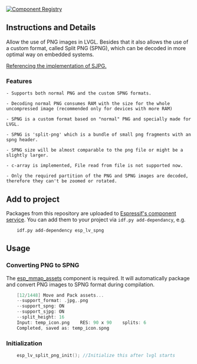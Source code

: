 [![Component Registry](https://components.espressif.com/components/espressif/esp_lv_spng/badge.svg)](https://components.espressif.com/components/espressif/esp_lv_spng)

## Instructions and Details

Allow the use of PNG images in LVGL. Besides that it also allows the use of a custom format, called Split PNG (SPNG), which can be decoded in more optimal way on embedded systems.

[Referencing the implementation of SJPG.](https://docs.lvgl.io/8.4/libs/sjpg.html#overview)

### Features
    - Supports both normal PNG and the custom SPNG formats.

    - Decoding normal PNG consumes RAM with the size for the whole uncompressed image (recommended only for devices with more RAM)

    - SPNG is a custom format based on "normal" PNG and specially made for LVGL.

    - SPNG is 'split-png' which is a bundle of small png fragments with an spng header.

    - SPNG size will be almost comparable to the png file or might be a slightly larger.

    - c-array is implemented, File read from file is not supported now.

    - Only the required partition of the PNG and SPNG images are decoded, therefore they can't be zoomed or rotated.


## Add to project

Packages from this repository are uploaded to [Espressif's component service](https://components.espressif.com/).
You can add them to your project via `idf.py add-dependancy`, e.g.
```
    idf.py add-dependency esp_lv_spng
```

## Usage

### Converting PNG to SPNG
The [esp_mmap_assets](https://components.espressif.com/components/espressif/esp_mmap_assets) component is required. It will automatically package and convert PNG images to SPNG format during compilation.
```c
    [12/1448] Move and Pack assets...
    --support_format: .jpg,.png
    --support_spng: ON
    --support_sjpg: ON
    --split_height: 16
    Input: temp_icon.png    RES: 90 x 90    splits: 6
    Completed, saved as: temp_icon.spng 
```

### Initialization
```c
    esp_lv_split_png_init(); //Initialize this after lvgl starts
```

